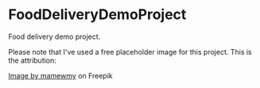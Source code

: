 # FoodDeliveryDemoProject
Food delivery demo project.

Please note that I've used a free placeholder image for this project.  This is the attribution:

<a href="https://www.freepik.com/free-vector/restaurant-cloche-food-tray-platter-plate-serve-dish-meal-restaurant-banner-logo-cartoon-art-illustration_19613607.htm#page=4&query=placeholder%20restaurant&position=19&from_view=keyword&track=ais">Image by mamewmy</a> on Freepik

